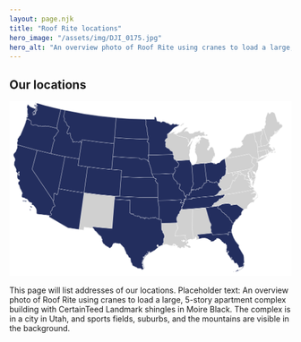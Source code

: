 ```yaml
---
layout: page.njk
title: "Roof Rite locations"
hero_image: "/assets/img/DJI_0175.jpg"
hero_alt: "An overview photo of Roof Rite using cranes to load a large, 5-story apartment complex building with CertainTeed Landmark shingles in Moire Black. The complex is in a city in Utah, and sports fields, suburbs, and the mountains are visible in the background."
---
```


## Our locations

![Map showing Nebraska, Kansas, Missouri, Colorado, Iowa, Utah, Idaho, Washington, Oregon, California, Arizona, Nevada, Montana, Wyoming, North Dakota, South Dakota, Oklahoma, Texas, Arkansas, Tennessee, Kentucky, Indiana, Illinois, Minnesota, Ohio, South Carolina, Georgia, Florida](/assets/img/us.svg "Our locations")

This page will list addresses of our locations. Placeholder text: An overview photo of Roof Rite using cranes to load a large, 5-story apartment complex building with CertainTeed Landmark shingles in Moire Black. The complex is in a city in Utah, and sports fields, suburbs, and the mountains are visible in the background.


